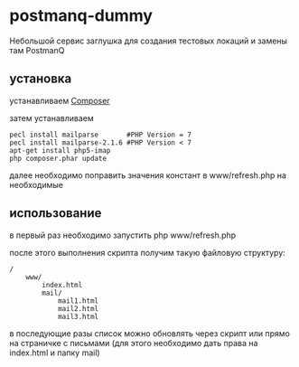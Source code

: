 # postmanq-dummy

Небольшой сервис заглушка для создания тестовых локаций и замены там PostmanQ

## установка

устанавливаем [Composer](https://getcomposer.org/)

затем устанавливаем

    pecl install mailparse       #PHP Version = 7
	pecl install mailparse-2.1.6 #PHP Version < 7
	apt-get install php5-imap
    php composer.phar update
    
далее необходимо поправить значения констант в www/refresh.php на необходимые    
    
## использование

в первый раз необходимо запустить php www/refresh.php

после этого выполнения скрипта получим такую файловую структуру:

    /
        www/
            index.html
            mail/
                mail1.html
                mail2.html
                mail3.html
            
в последующие разы список можно обновлять через скрипт или прямо на страничке с письмами (для этого необходимо дать права на index.html и папку mail)


    
	
